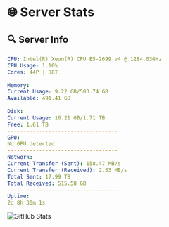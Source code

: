 # 🌐 Server Stats
## 🔍 Server Info
```yaml
CPU: Intel(R) Xeon(R) CPU E5-2699 v4 @ 1284.03GHz
CPU Usage: 1.10%
Cores: 44P | 88T
-----------------------------------
Memory:
Current Usage: 9.22 GB/503.74 GB
Available: 491.41 GB
-----------------------------------
Disk:
Current Usage: 16.21 GB/1.71 TB
Free: 1.61 TB
-----------------------------------
GPU:
No GPU detected
-----------------------------------
Network:
Current Transfer (Sent): 158.47 MB/s
Current Transfer (Received): 2.53 MB/s
Total Sent: 17.99 TB
Total Received: 515.58 GB
-----------------------------------
Uptime:
2d 8h 30m 1s
```
![GitHub Stats](https://img.shields.io/badge/Updated-2025-02-10_07:13:19-blue)
